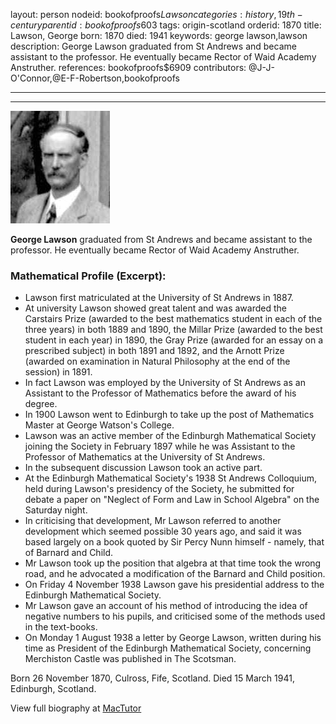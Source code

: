 layout: person
nodeid: bookofproofs$Lawson
categories: history,19th-century
parentid: bookofproofs$603
tags: origin-scotland
orderid: 1870
title: Lawson, George
born: 1870
died: 1941
keywords: george lawson,lawson
description: George Lawson graduated from St Andrews and became assistant to the professor. He eventually became Rector of Waid Academy Anstruther.
references: bookofproofs$6909
contributors: @J-J-O'Connor,@E-F-Robertson,bookofproofs

---



---

![Lawson.jpg](https://github.com/bookofproofs/bookofproofs.github.io/blob/main/_sources/_assets/images/portraits/Lawson.jpg?raw=true)

**George Lawson** graduated from St Andrews and became assistant to the professor. He eventually became Rector of Waid Academy Anstruther.

### Mathematical Profile (Excerpt):
* Lawson first matriculated at the University of St Andrews in 1887.
* At university Lawson showed great talent and was awarded the Carstairs Prize (awarded to the best mathematics student in each of the three years) in both 1889 and 1890, the Millar Prize (awarded to the best student in each year) in 1890, the Gray Prize (awarded for an essay on a prescribed subject) in both 1891 and 1892, and the Arnott Prize (awarded on examination in Natural Philosophy at the end of the session) in 1891.
* In fact Lawson was employed by the University of St Andrews as an Assistant to the Professor of Mathematics before the award of his degree.
* In 1900 Lawson went to Edinburgh to take up the post of Mathematics Master at George Watson's College.
* Lawson was an active member of the Edinburgh Mathematical Society joining the Society in February 1897 while he was Assistant to the Professor of Mathematics at the University of St Andrews.
* In the subsequent discussion Lawson took an active part.
* At the Edinburgh Mathematical Society's 1938 St Andrews Colloquium, held during Lawson's presidency of the Society, he submitted for debate a paper on "Neglect of Form and Law in School Algebra" on the Saturday night.
* In criticising that development, Mr Lawson referred to another development which seemed possible 30 years ago, and said it was based largely on a book quoted by Sir Percy Nunn himself - namely, that of Barnard and Child.
* Mr Lawson took up the position that algebra at that time took the wrong road, and he advocated a modification of the Barnard and Child position.
* On Friday 4 November 1938 Lawson gave his presidential address to the Edinburgh Mathematical Society.
* Mr Lawson gave an account of his method of introducing the idea of negative numbers to his pupils, and criticised some of the methods used in the text-books.
* On Monday 1 August 1938 a letter by George Lawson, written during his time as President of the Edinburgh Mathematical Society, concerning Merchiston Castle was published in The Scotsman.

Born 26 November 1870, Culross, Fife, Scotland. Died 15 March 1941, Edinburgh, Scotland.

View full biography at [MacTutor](https://mathshistory.st-andrews.ac.uk/Biographies/Lawson/)

